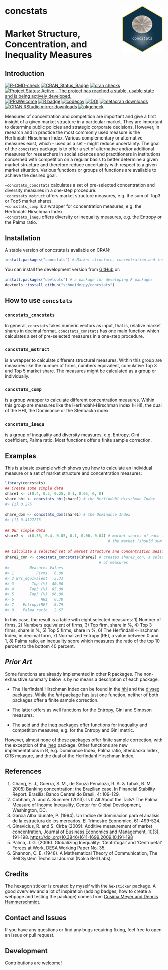 
# concstats <img src='man/figures/logo.png' align="right" height="150" style="float:right; height:150px;"/>

# Market Structure, Concentration, and Inequality Measures

## Introduction

<!-- badges: start -->

[![R-CMD-check](https://github.com/schneiderpy/concstats/workflows/R-CMD-check/badge.svg)](https://github.com/schneiderpy/concstats/actions)
[![CRAN_Status_Badge](https://www.r-pkg.org/badges/version/concstats)](https://cran.r-project.org/package=concstats)
[![cran
checks](https://cranchecks.info/badges/summary/concstats)](https://cran.r-project.org/web/checks/check_results_concstats.html)
[![Project Status: Active - The project has reached a stable, usable
state and is being actively
developed.](https://www.repostatus.org/badges/latest/active.svg)](https://www.repostatus.org/#active)
[![PRsWelcome](https://img.shields.io/badge/PRs-welcome-brightgreen.svg?style=plastic)](https://github.com/schneiderpy/concstats/pulls)
[![R
badge](https://img.shields.io/badge/Build%20with-♥%20and%20R-blue)](https://github.com/schneiderpy/concstats)
[![codecov](https://codecov.io/gh/schneiderpy/concstats/branch/master/graph/badge.svg?token=IG5NPEGK6J)](https://codecov.io/gh/schneiderpy/concstats)
[![DOI](https://zenodo.org/badge/DOI/10.5281/zenodo.6456536.svg)](https://doi.org/10.5281/zenodo.6456536)
[![metacran
downloads](https://cranlogs.r-pkg.org/badges/concstats)](https://cran.r-project.org/package=concstats)
[![CRAN RStudio mirror
downloads](https://cranlogs.r-pkg.org/badges/grand-total/concstats?color=blue)](https://r-pkg.org/pkg/concstats)
[![pkgcheck](https://github.com/schneiderpy/concstats/workflows/pkgcheck/badge.svg)](https://github.com/schneiderpy/concstats/actions?query=workflow%3Apkgcheck)
<!-- badges: end -->

Measures of concentration and competition are important and give a first
insight of a given market structure in a particular market. They are
important to determine public policies and strategic corporate
decisions. However, in research and in practice the most commonly used
measure is the Herfindahl Hirschman Index. Various complementary or
alternative measures exist, which - used as a set - might reduce
uncertainty. The goal of the `concstats` package is to offer a set of
alternative and/or additional measures for researchers in social
sciences and practitioners in institutions concerned with competition on
a regular basis to better determine a given market structure and
therefore reduce uncertainty with respect to a given market situation.
Various functions or groups of functions are available to achieve the
desired goal.

\-`concstats_concstats` calculates a set of pre-selected concentration
and diversity measures in a one-step procedure.  
-`concstats_mstruct` offers market structure measures, e.g. the sum of
Top3 or Top5 market shares.  
-`concstats_comp` is a wrapper for concentration measures, e.g. the
Herfindahl Hirschman Index.  
-`concstats_inequ` offers diversity or inequality measures, e.g. the
Entropy or the Palma ratio.

## Installation

A stable version of concstats is available on CRAN:

``` r
install.packages("concstats") # Market structure, concentration and inequality measures
```

You can install the development version from
[GitHub](https://github.com/schneiderpy/concstats) or:

``` r
install.packages("devtools") # a package for developing R packages
devtools::install_github("schneiderpy/concstats")
```

## How to use `concstats`

### `concstats_concstats`

In general, `concstats` takes numeric vectors as input, that is,
relative market shares in decimal format. `concstats_constats` has one
main function which calculates a set of pre-selected measures in a
one-step procedure.

### `concstats_mstruct`

is a wrapper to calculate different structural measures. Within this
group are measures like the number of firms, numbers equivalent,
cumulative Top 3 and Top 5 market share. The measures might be
calculated as a group or individually.

### `concstats_comp`

is a group wrapper to calculate different concentration measures. Within
this group are measures like the Herfindahl-Hirschman index (HHI), the
dual of the HHI, the Dominance or the Stenbacka index.

### `concstats_inequ`

is a group of inequality and diversity measures, e.g. Entropy, Gini
coefficient, Palma ratio. Most functions offer a finite sample
correction.

## Examples

This is a basic example which shows you how to calculate an individual
measure or a set of market structure and concentration measures:

``` r
library(concstats)
## Create some simple data
share1 <- c(0.4, 0.2, 0.25, 0.1, 0.05, 0, 0)
share_hhi <- concstats_hhi(share1) # the Herfindahl-Hirschman Index
#> [1] 0.275

share_dom <- concstats_dom(share1) # the Dominance Index
#> [1] 0.4127273

## Our simple data
share2 <- c(0.35, 0.4, 0.05, 0.1, 0.06, 0.04) # market shares of each firm in
                                              # the market (should sum up to 1)

## Calculate a selected set of market structure and concentration measures
share2_con <- concstats_concstats(share2) # creates share2_con, a selected set
                                          # of measures
#>         Measures Values
#> 1          Firms   6.00
#> 2 Nrs_equivalent   3.33
#> 3        Top (%)  40.00
#> 4       Top3 (%)  85.00
#> 5       Top5 (%)  96.00
#> 6            HHI   0.30
#> 7    Entropy(RE)   0.79
#> 8    Palma ratio   2.67
```

In this case, the result is a table with eight selected measures: 1)
Number of firms, 2) Numbers equivalent of firms, 3) Top firm, share in
%, 4) Top 3 firms, share in %, 5) Top 5 firms, share in %, 6) The
Herfindahl-Hirschman Index, in decimal form, 7) Normalized Entropy (RE),
a value between 0 and 1, 8) Palma ratio, an inequality score which
measures the ratio of the top 10 percent to the bottom 40 percent.

## *Prior Art*

Some functions are already implemented in other R packages. The
non-exhaustive summary below is by no means a description of each
package.

-   The Herfindahl Hirschman Index can be found in the
    [hhi](https://joss.theoj.org/papers/10.21105/joss.00828) and the
    [divseg](https://github.com/christopherkenny/divseg) packages. While
    the *hhi* package has just one function, neither of both packages
    offer a finite sample correction.

-   The latter offers as well functions for the Entropy, Gini and
    Simpson measures.

-   The [acid](https://cran.r-project.org/package=acid) and the
    [ineq](https://cran.r-project.org/package=ineq) packages offer
    functions for inequality and competition measures, e.g. for the
    Entropy and Gini metric.

However, almost none of these packages offer finite sample correction,
with the exception of the
[ineq](https://cran.r-project.org/package=ineq) package. Other functions
are new implementations in R, e.g. Dominance Index, Palma ratio,
Stenbacka Index, GRS measure, and the dual of the Herfindahl Hirschman
Index.

## References

1.  Chang, E. J., Guerra, S. M., de Souza Penaloza, R. A. & Tabak, B. M.
    2005) Banking concentration: the Brazilian case. In Financial
          Stability Report. Brasilia: Banco Central do Brasil, 4:
          109-129.
2.  Cobham, A. and A. Summer (2013). Is It All About the Tails? The
    Palma Measure of Income Inequality, Center for Global Development,
    Washington, DC.
3.  Garcia Alba Idunate, P. (1994). Un Indice de dominacion para el
    analisis de la estructura de los mercados. El Trimestre Economico,
    61: 499-524.
4.  Ginevicius, R. and S. Cirba (2009). Additive measurement of market
    concentration, Journal of Business Economics and Management, 10(3),
    191-198. <https://doi.org/10.3846/1611-1699.2009.10.191-198>
5.  Palma, J. G. (2006). Globalizing Inequality: ‘Centrifugal’ and
    ‘Centripetal’ Forces at Work, DESA Working Paper No. 35.
6.  Shannon, C. E. (1948). A Mathematical Theory of Communication, The
    Bell System Technical Journal (Nokia Bell Labs).

## Credits

The hexagon sticker is created by myself with the `hexsticker` package.
A good overview and a lot of inspiration (adding badges, how to create a
webpage and testing the package) comes from [Cosima Meyer and Dennis
Hammerschmidt](https://www.mzes.uni-mannheim.de/socialsciencedatalab/article/r-package/).

## Contact and Issues

If you have any questions or find any bugs requiring fixing, feel free
to open an issue or pull request.

## Development

Contributions are welcome!
